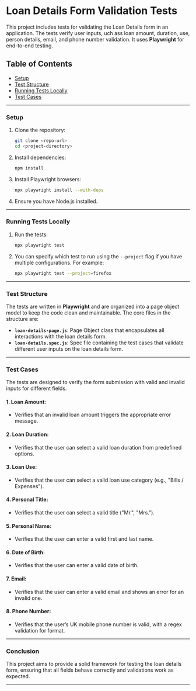 # Loan Details Form Validation Tests

This project includes tests for validating the Loan Details form in an application. The tests verify user inputs, uch ass loan amount, duration, use, person details, email, and phone number validation. It uses **Playwright** for end-to-end testing.

## Table of Contents
- [Setup](#setup)
- [Test Structure](#test-structure)
- [Running Tests Locally](#running-tests-locally)
- [Test Cases](#test-cases)
---

### Setup

1. Clone the repository:
    ```bash
    git clone <repo-url>
    cd <project-directory>
    ```

2. Install dependencies:
    ```bash
    npm install
    ```

3. Install Playwright browsers:
    ```bash
    npx playwright install --with-deps
    ```

4. Ensure you have Node.js installed.

---

### Running Tests Locally

1. Run the tests:
    ```bash
    npx playwright test
    ```

2. You can specify which test to run using the `--project` flag if you have multiple configurations. For example:
    ```bash
    npx playwright test --project=firefox
    ```

---

### Test Structure

The tests are written in **Playwright** and are organized into a page object model to keep the code clean and maintainable. The core files in the structure are:

- **`loan-details-page.js`**: Page Object class that encapsulates all interactions with the loan details form.
- **`loan-details.spec.js`**: Spec file containing the test cases that validate different user inputs on the loan details form.

---

### Test Cases

The tests are designed to verify the form submission with valid and invalid inputs for different fields.

#### 1. **Loan Amount**:
   - Verifies that an invalid loan amount triggers the appropriate error message.

#### 2. **Loan Duration**:
   - Verifies that the user can select a valid loan duration from predefined options.

#### 3. **Loan Use**:
   - Verifies that the user can select a valid loan use category (e.g., "Bills / Expenses").

#### 4. **Personal Title**:
   - Verifies that the user can select a valid title ("Mr.", "Mrs.").

#### 5. **Personal Name**:
   - Verifies that the user can enter a valid first and last name.

#### 6. **Date of Birth**:
   - Verifies that the user can enter a valid date of birth.

#### 7. **Email**:
   - Verifies that the user can enter a valid email and shows an error for an invalid one.

#### 8. **Phone Number**:
   - Verifies that the user’s UK mobile phone number is valid, with a regex validation for format.

---



### Conclusion

This project aims to provide a solid framework for testing the loan details form, ensuring that all fields behave correctly and validations work as expected. 

---
